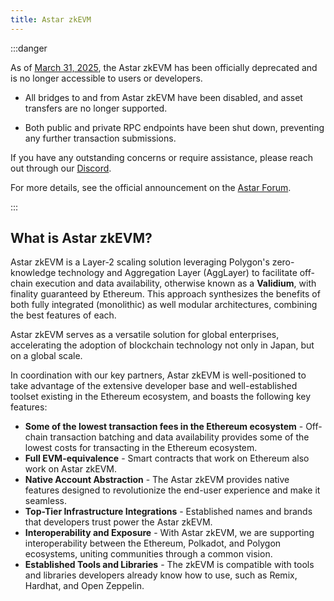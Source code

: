```yaml
---
title: Astar zkEVM
---
```


:::danger

As of [March 31, 2025](https://x.com/AstarNetwork/status/1906658995538194650), the Astar zkEVM has been officially deprecated and is no longer accessible to users or developers.

- All bridges to and from Astar zkEVM have been disabled, and asset transfers are no longer supported.

- Both public and private RPC endpoints have been shut down, preventing any further transaction submissions.

If you have any outstanding concerns or require assistance, please reach out through our [Discord](https://discord.com/invite/astarnetwork).

For more details, see the official announcement on the [Astar Forum](https://forum.astar.network/t/astar-zkevm-sunsetting-migration-plan/7780). 

 :::

## What is Astar zkEVM? 

Astar zkEVM is a Layer-2 scaling solution leveraging Polygon's zero-knowledge technology and Aggregation Layer (AggLayer) to facilitate off-chain execution and data availability, otherwise known as a **Validium**, with finality guaranteed by Ethereum. This approach synthesizes the benefits of both fully integrated (monolithic) as well modular architectures, combining the best features of each. 

Astar zkEVM serves as a versatile solution for global enterprises, accelerating the adoption of blockchain technology not only in Japan, but on a global scale. 

In coordination with our key partners, Astar zkEVM is well-positioned to take advantage of the extensive developer base and well-established toolset existing in the Ethereum ecosystem, and boasts the following key features:

- **Some of the lowest transaction fees in the Ethereum ecosystem** - Off-chain transaction batching and data availability provides some of the lowest costs for transacting in the Ethereum ecosystem.
- **Full EVM-equivalence** - Smart contracts that work on Ethereum also work on Astar zkEVM.
- **Native Account Abstraction** - The Astar zkEVM provides native features designed to revolutionize the end-user experience and make it seamless. 
- **Top-Tier Infrastructure Integrations** - Established names and brands that developers trust power the Astar zkEVM. 
- **Interoperability and Exposure** - With Astar zkEVM, we are supporting interoperability between the Ethereum, Polkadot, and Polygon ecosystems, uniting communities through a common vision.
- **Established Tools and Libraries** - The zkEVM is compatible with tools and libraries developers already know how to use, such as Remix, Hardhat, and Open Zeppelin. 

